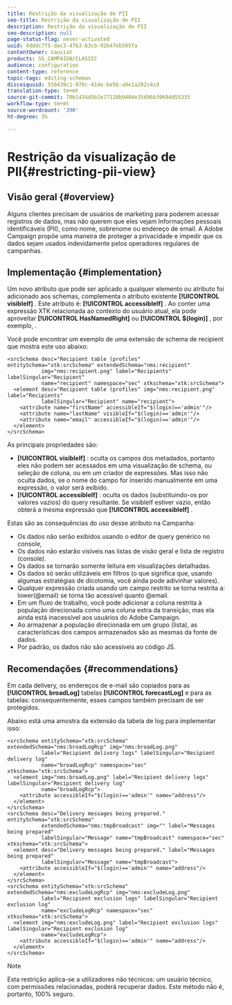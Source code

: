 ```yaml
---
title: Restrição da visualização de PII
seo-title: Restrição da visualização de PII
description: Restrição da visualização de PII
seo-description: null
page-status-flag: never-activated
uuid: 4dddc7f5-dac3-47b3-b3cb-92b47eb595fa
contentOwner: sauviat
products: SG_CAMPAIGN/CLASSIC
audience: configuration
content-type: reference
topic-tags: editing-schemas
discoiquuid: 550439c1-978c-414e-be5b-a9e1a202c4cd
translation-type: tm+mt
source-git-commit: 70b143445b2e77128b9404e35d96b39694d55335
workflow-type: tm+mt
source-wordcount: '390'
ht-degree: 3%

---
```



# Restrição da visualização de PII{#restricting-pii-view}

## Visão geral {#overview}

Alguns clientes precisam de usuários de marketing para poderem acessar registros de dados, mas não querem que eles vejam Informações pessoais identificáveis (PII), como nome, sobrenome ou endereço de email. A Adobe Campaign propõe uma maneira de proteger a privacidade e impedir que os dados sejam usados indevidamente pelos operadores regulares de campanhas.

## Implementação {#implementation}

Um novo atributo que pode ser aplicado a qualquer elemento ou atributo foi adicionado aos schemas, complementa o atributo existente **[!UICONTROL visibleIf]** . Este atributo é: **[!UICONTROL accessibleIf]** . Ao conter uma expressão XTK relacionada ao contexto do usuário atual, ela pode aproveitar **[!UICONTROL HasNamedRight]** ou **[!UICONTROL $(login)]** , por exemplo, .

Você pode encontrar um exemplo de uma extensão de schema de recipient que mostra este uso abaixo:

```
<srcSchema desc="Recipient table (profiles" entitySchema="xtk:srcSchema" extendedSchema="nms:recipient"
           img="nms:recipient.png" label="Recipients" labelSingular="Recipient"
           name="recipient" namespace="sec" xtkschema="xtk:srcSchema">
  <element desc="Recipient table (profiles" img="nms:recipient.png" label="Recipients"
           labelSingular="Recipient" name="recipient">
    <attribute name="firstName" accessibleIf="$(login)=='admin'"/>
    <attribute name="lastName" visibleIf="$(login)=='admin'"/>
    <attribute name="email" accessibleIf="$(login)=='admin'"/>
  </element>
</srcSchema>
```

As principais propriedades são:

* **[!UICONTROL visibleIf]** : oculta os campos dos metadados, portanto eles não podem ser acessados em uma visualização de schema, ou seleção de coluna, ou em um criador de expressões. Mas isso não oculta dados, se o nome do campo for inserido manualmente em uma expressão, o valor será exibido.
* **[!UICONTROL accessibleIf]** : oculta os dados (substituindo-os por valores vazios) do query resultante. Se visibleIf estiver vazio, então obterá a mesma expressão que **[!UICONTROL accessibleIf]** .

Estas são as consequências do uso desse atributo na Campanha:

* Os dados não serão exibidos usando o editor de query genérico no console,
* Os dados não estarão visíveis nas listas de visão geral e lista de registro (console).
* Os dados se tornarão somente leitura em visualizações detalhadas.
* Os dados só serão utilizáveis em filtros (o que significa que, usando algumas estratégias de dicotomia, você ainda pode adivinhar valores).
* Qualquer expressão criada usando um campo restrito se torna restrita a: lower(@email) se torna tão acessível quanto @email.
* Em um fluxo de trabalho, você pode adicionar a coluna restrita à população direcionada como uma coluna extra da transição, mas ela ainda está inacessível aos usuários do Adobe Campaign.
* Ao armazenar a população direcionada em um grupo (lista), as características dos campos armazenados são as mesmas da fonte de dados.
* Por padrão, os dados não são acessíveis ao código JS.

## Recomendações {#recommendations}

Em cada delivery, os endereços de e-mail são copiados para as **[!UICONTROL broadLog]** tabelas **[!UICONTROL forecastLog]** e para as tabelas: consequentemente, esses campos também precisam de ser protegidos.

Abaixo está uma amostra da extensão da tabela de log para implementar isso:

```
<srcSchema entitySchema="xtk:srcSchema" extendedSchema="nms:broadLogRcp" img="nms:broadLog.png"
           label="Recipient delivery logs" labelSingular="Recipient delivery log"
           name="broadLogRcp" namespace="sec" xtkschema="xtk:srcSchema">
  <element img="nms:broadLog.png" label="Recipient delivery logs" labelSingular="Recipient delivery log"
           name="broadLogRcp">
    <attribute accessibleIf="$(login)=='admin'" name="address"/>
  </element>
</srcSchema>
<srcSchema desc="Delivery messages being prepared." entitySchema="xtk:srcSchema"
           extendedSchema="nms:tmpBroadcast" img="" label="Messages being prepared"
           labelSingular="Message" name="tmpBroadcast" namespace="sec" xtkschema="xtk:srcSchema">
  <element desc="Delivery messages being prepared." label="Messages being prepared"
           labelSingular="Message" name="tmpBroadcast">
    <attribute accessibleIf="$(login)=='admin'" name="address"/>
  </element>
</srcSchema>
<srcSchema entitySchema="xtk:srcSchema" extendedSchema="nms:excludeLogRcp" img="nms:excludeLog.png"
           label="Recipient exclusion logs" labelSingular="Recipient exclusion log"
           name="excludeLogRcp" namespace="sec" xtkschema="xtk:srcSchema">
  <element img="nms:excludeLog.png" label="Recipient exclusion logs" labelSingular="Recipient exclusion log"
           name="excludeLogRcp">
    <attribute accessibleIf="$(login)=='admin'" name="address"/>
  </element>
</srcSchema>
```

>[!NOTE]
>
>Esta restrição aplica-se a utilizadores não técnicos: um usuário técnico, com permissões relacionadas, poderá recuperar dados. Este método não é, portanto, 100% seguro.

